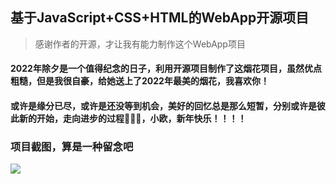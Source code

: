 ## 基于JavaScript+CSS+HTML的WebApp开源项目
>感谢作者的开源，才让我有能力制作这个WebApp项目


#### 2022年除夕是一个值得纪念的日子，利用开源项目制作了这烟花项目，虽然优点粗糙，但是我很自豪，给她送上了2022年最美的烟花，我喜欢你！

#### 或许是缘分已尽，或许是还没等到机会，美好的回忆总是那么短暂，分别或许是彼此新的开始，走向进步的过程🎇🎇🎇，小欧，新年快乐！！！！


### 项目截图，算是一种留念吧

![](https://pic.imgdb.cn/item/626ae476239250f7c597de5b.jpg)
